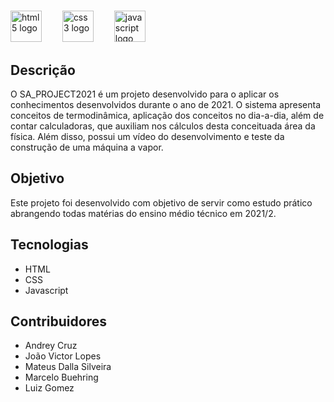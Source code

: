 # 
<div align="left">
  <img src="https://img.shields.io/badge/HTML5-E34F26?logo=html5&logoColor=white&style=for-the-badge" height="50" alt="html5 logo"  />
  <img width="25" />
  <img src="https://img.shields.io/badge/CSS3-1572B6?logo=css3&logoColor=white&style=for-the-badge" height="50" alt="css3 logo"  />
  <img width="25" />
  <img src="https://img.shields.io/badge/JavaScript-F7DF1E?logo=javascript&logoColor=black&style=for-the-badge" height="50" alt="javascript logo"  />
</div>

###

## Descrição
O SA_PROJECT2021 é um projeto desenvolvido para o aplicar os conhecimentos desenvolvidos durante o ano de 2021. O sistema apresenta conceitos de termodinâmica, aplicação dos conceitos no dia-a-dia, além de contar calculadoras, que auxiliam nos cálculos desta conceituada área da física. Além disso, possui um vídeo do desenvolvimento e teste da construção de uma máquina a vapor.

## Objetivo
Este projeto foi desenvolvido com objetivo de servir como estudo prático abrangendo todas matérias do ensino médio técnico em 2021/2.

## Tecnologias
- HTML
- CSS
- Javascript

## Contribuidores
* Andrey Cruz 
* João Victor Lopes
* Mateus Dalla Silveira
* Marcelo Buehring
* Luiz Gomez
